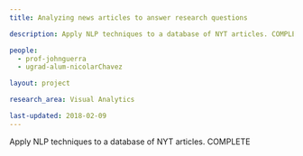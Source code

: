 ```yaml
---
title: Analyzing news articles to answer research questions

description: Apply NLP techniques to a database of NYT articles. COMPLETE

people:
  - prof-johnguerra
  - ugrad-alum-nicolarChavez

layout: project  

research_area: Visual Analytics

last-updated: 2018-02-09
---
```

Apply NLP techniques to a database of NYT articles. COMPLETE
